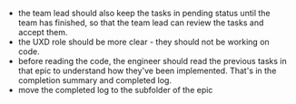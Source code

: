 - the team lead should also keep the tasks in pending status until the team has finished, so that the team lead can review the tasks and accept them.
- the UXD role should be more clear - they should not be working on code.
- before reading the code, the engineer should read the previous tasks in that epic to understand how they've been implemented. That's in the completion summary and completed log.
- move the completed log to the subfolder of the epic